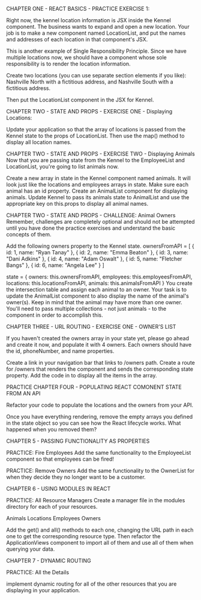 CHAPTER ONE - REACT BASICS - PRACTICE EXERCISE 1:

Right now, the kennel location information is JSX inside the Kennel component. The business wants to expand and open a new location. Your job is to make a new component named LocationList, and put the names and addresses of each location in that component's JSX.

This is another example of Single Responsibility Principle. Since we have multiple locations now, we should have a component whose sole responsibility is to render the location information.

Create two locations (you can use separate section elements if you like): Nashville North with a fictitious address, and Nashville South with a fictitious address.

Then put the LocationList component in the JSX for Kennel.


CHAPTER TWO - STATE AND PROPS - EXERCISE ONE - Displaying Locations:

Update your application so that the array of locations is passed from the Kennel state to the props of LocationList. Then use the map() method to display all location names.

CHAPTER TWO - STATE AND PROPS - EXERCISE TWO - Displaying Animals
Now that you are passing state from the Kennel to the EmployeeList and LocationList, you're going to list animals now.

Create a new array in state in the Kennel component named animals. It will look just like the locations and employees arrays in state. Make sure each animal has an id property.
Create an AnimalList component for displaying animals.
Update Kennel to pass its animals state to AnimalList and use the appropriate key on this.props to display all animal names.

CHAPTER TWO - STATE AND PROPS - CHALLENGE: Animal Owners
Remember, challenges are completely optional and should not be attempted until you have done the practice exercises and understand the basic concepts of them.

Add the following owners property to the Kennel state.
ownersFromAPI = [
    { id: 1, name: "Ryan Tanay" },
    { id: 2, name: "Emma Beaton" },
    { id: 3, name: "Dani Adkins" },
    { id: 4, name: "Adam Oswalt" },
    { id: 5, name: "Fletcher Bangs" },
    { id: 6, name: "Angela Lee" }
]

state = {
    owners: this.ownersFromAPI,
    employees: this.employeesFromAPI,
    locations: this.locationsFromAPI,
    animals: this.animalsFromAPI
}
You create the intersection table and assign each animal to an owner.
Your task is to update the AnimalList component to also display the name of the animal's owner(s). Keep in mind that the animal may have more than one owner. You'll need to pass multiple collections - not just animals - to the component in order to accomplish this.


CHAPTER THREE - URL ROUTING - EXERCISE ONE - OWNER'S LIST

If you haven't created the owners array in your state yet, please go ahead and create it now, and populate it with 4 owners. Each owners should have the id, phoneNumber, and name properties.

Create a link in your navigation bar that links to /owners path.
Create a route for /owners that renders the <OwnerList> component and sends the corresponding state property.
Add the code in <OwnerList> to display all the items in the array.


PRACTICE CHAPTER FOUR - POPULATING REACT COMONENT STATE FROM AN API

Refactor your code to populate the locations and the owners from your API.

Once you have everything rendering, remove the empty arrays you defined in the state object so you can see how the React lifecycle works. What happened when you removed them?


CHAPTER 5 - PASSING FUNCTIONALITY AS PROPERTIES

PRACTICE: Fire Employees
Add the same functionality to the EmployeeList component so that employees can be fired!

PRACTICE: Remove Owners
Add the same functionality to the OwnerList for when they decide they no longer want to be a customer.


CHAPTER 6 - USING MODULES IN REACT

PRACTICE: All Resource Managers
Create a manager file in the modules directory for each of your resources.

Animals
Locations
Employees
Owners

Add the get() and all() methods to each one, changing the URL path in each one to get the corresponding resource type. Then refactor the ApplicationViews component to import all of them and use all of them when querying your data.


CHAPTER 7 - DYNAMIC ROUTING

PRACTICE: All the Details

implement dynamic routing for all of the other resources that you are displaying in your application.
